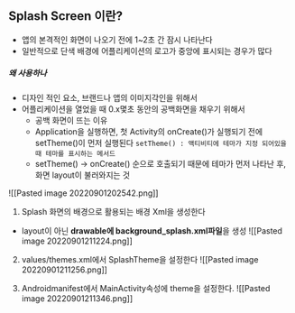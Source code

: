 ## Splash Screen 이란?

- 앱의 본격적인 화면이 나오기 전에 1~2초 간 잠시 나타난다
- 일반적으로 단색 배경에 어플리케이션의 로고가 중앙에 표시되는 경우가 많다

##### 왜 사용하나
- 디자인 적인 요소, 브랜드나 앱의 이미지각인을 위해서
- 어플리케이션을 열었을 때 0.x몇초 동안의 공백화면을 채우기 위해서
	- 공백 화면이 뜨는 이유
	- Application을 실행하면, 첫 Activity의 onCreate()가 실행되기 전에 setTheme()이 먼저 실행된다
		``setTheme() : 액티비티에 테마가 지정 되어있을 때 테마를 표시하는 메서드``
	- setTheme() -> onCreate() 순으로 호출되기 때문에 테마가 먼저 나타난 후, 화면 layout이 불러와지는 것

![[Pasted image 20220901202542.png]]




1. Splash 화면의 배경으로 활용되는 배경 Xml을 생성한다
- layout이 아닌 **drawable에 background_splash.xml파일**을 생성
![[Pasted image 20220901211224.png]]


2. values/themes.xml에서 SplashTheme을 설정한다
![[Pasted image 20220901211256.png]]

3. Androidmanifest에서 MainActivity속성에 theme을 설정한다.
![[Pasted image 20220901211346.png]]